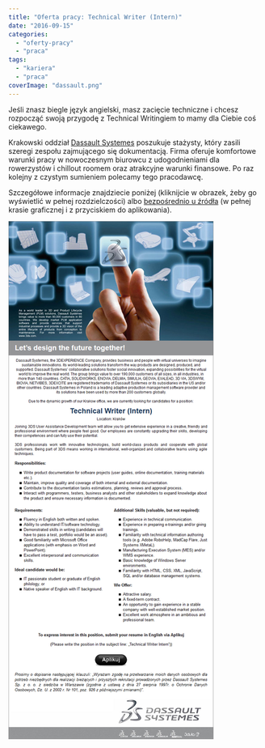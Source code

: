 ```yaml
---
title: "Oferta pracy: Technical Writer (Intern)"
date: "2016-09-15"
categories: 
  - "oferty-pracy"
  - "praca"
tags: 
  - "kariera"
  - "praca"
coverImage: "dassault.png"
---
```


Jeśli znasz biegle język angielski, masz zacięcie techniczne i chcesz rozpocząć swoją przygodę z Technical Writingiem to mamy dla Ciebie coś ciekawego.

Krakowski oddział [Dassault Systemes](http://www.3ds.com/pl-pl/) poszukuje stażysty, który zasili szeregi zespołu zajmującego się dokumentacją. Firma oferuje komfortowe warunki pracy w nowoczesnym biurowcu z udogodnieniami dla rowerzystów i chillout roomem oraz atrakcyjne warunki finansowe. Po raz kolejny z czystym sumieniem polecamy tego pracodawcę.

Szczegółowe informacje znajdziecie poniżej (kliknijcie w obrazek, żeby go wyświetlić w pełnej rozdzielczości) albo [bezpośrednio u źródła](http://www.pracuj.pl/praca/technical-writer-intern-krakow%2Coferta%2C4802235,oferta,4802235) (w pełnej krasie graficznej i z przyciskiem do aplikowania).

[![tech_writer_intern_3ds](images/tech_writer_intern_3ds.png)](http://techwriter.pl/wp-content/uploads/2016/09/tech_writer_intern_3ds.png)
